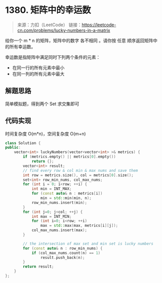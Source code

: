 # 1380. 矩阵中的幸运数
> 来源：力扣（LeetCode）
链接：https://leetcode-cn.com/problems/lucky-numbers-in-a-matrix

给你一个 m * n 的矩阵，矩阵中的数字 各不相同 。请你按 任意 顺序返回矩阵中的所有幸运数。

幸运数是指矩阵中满足同时下列两个条件的元素：
- 在同一行的所有元素中最小
- 在同一列的所有元素中最大

## 解题思路
简单模拟题，得到两个 Set 求交集即可

## 代码实现
时间复杂度 O(m*n)，空间复杂度 O(m+n)
```cpp
class Solution {
public:
    vector<int> luckyNumbers(vector<vector<int> >& metrics) {
        if (metrics.empty() || metrics[0].empty())
            return {};
        vector<int> result;
        // find every row & col min & max nums and save them
        int row = metrics.size(), col = metrics[0].size();
        set<int> row_min_nums, col_max_nums;
        for (int i = 0; i<row; ++i) {
            int min = INT_MAX;
            for (const auto& n : metrics[i]) 
                min = std::min(min, n);
            row_min_nums.insert(min);
        }
        for (int j=0; j<col; ++j) {
            int max = INT_MIN;
            for (int i=0; i<row; ++i) 
                max = std::max(max, metrics[i][j]);
            col_max_nums.insert(max);
        }

        // the intersection of max set and min set is lucky numbers
        for (const auto& n : row_min_nums) {
            if (col_max_nums.count(n) == 1)
                result.push_back(n);
        }
        return result;
    }
};
```